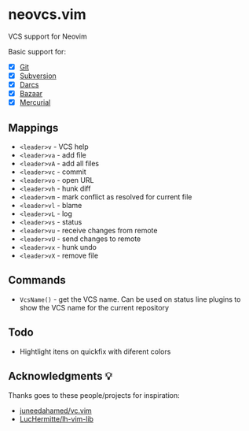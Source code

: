 # neovcs.vim

VCS support for Neovim

Basic support for:

- [x] [Git](https://git-scm.com)
- [x] [Subversion](https://subversion.apache.org)
- [x] [Darcs](http://darcs.net)
- [x] [Bazaar](https://bazaar.canonical.com)
- [x] [Mercurial](https://www.mercurial-scm.org)

## Mappings

- `<leader>v` - VCS help
- `<leader>va` - add file
- `<leader>vA` - add all files
- `<leader>vc` - commit
- `<leader>vo` - open URL
- `<leader>vh` - hunk diff
- `<leader>vm` - mark conflict as resolved for current file
- `<leader>vl` - blame
- `<leader>vL` - log
- `<leader>vs` - status
- `<leader>vu` - receive changes from remote
- `<leader>vU` - send changes to remote
- `<leader>vx` - hunk undo
- `<leader>vX` - remove file

## Commands

- `VcsName()` - get the VCS name. Can be used on status line plugins to show
    the VCS name for the current repository

## Todo

- Hightlight itens on quickfix with diferent colors

## Acknowledgments 💡

Thanks goes to these people/projects for inspiration:

- [juneedahamed/vc.vim](https://github.com/juneedahamed/vc.vim)
- [LucHermitte/lh-vim-lib](https://github.com/LucHermitte/lh-vim-lib)


